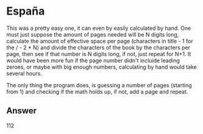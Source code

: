 # España

This was a pretty easy one, it can even by easily calculated by hand. One must just suppose the amount of pages needed will be N digits long, calculate the amount of effective space per page (characters in title - 1 for the / - 2 * N)
and divide the characters of the book by the characters per page, then see if that number is N digits long, if not, just repeat for N+1. It would have been more fun if the page number didn't incluide leading zeroes, or maybe with big enough numbers, calculating by hand would take several hours.

The only thing the program does, is guessing a number of pages (starting from 1) and checking if the math holds up, if not, add a page and repeat.

## Answer

112